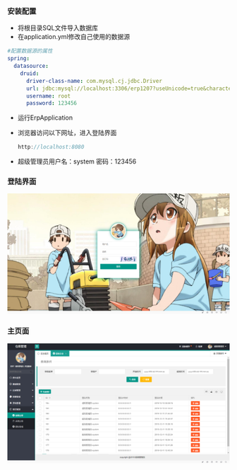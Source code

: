 



### 安装配置

- 将根目录SQL文件导入数据库
- 在application.yml修改自己使用的数据源

```yml
#配置数据源的属性
spring:
  datasource:
    druid:
      driver-class-name: com.mysql.cj.jdbc.Driver
      url: jdbc:mysql://localhost:3306/erp1207?useUnicode=true&characterEncoding=utf8&useSSL=true&serverTimezone=UTC
      username: root
      password: 123456
```

- 运行ErpApplication

- 浏览器访问以下网址，进入登陆界面

  ```java
  http://localhost:8080
  ```

  

- 超级管理员用户名：system   密码：123456

### 登陆界面

![login](login.png)

### 主页面

![main](main.png)